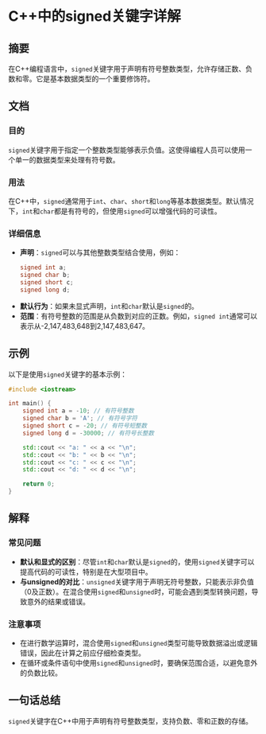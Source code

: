 <!--
Meta Description: # C++中的signed关键字详解 ## 摘要 在C++编程语言中，`signed`关键字用于声明有符号整数类型，允许存储正数、负数和零。它是基本数据类型的一个重要修饰符。 ## 文档 ### 目的 `signed`关键字用于指定一个整数类型能够表示负值。这使得编程人员可以使用一个单一的数据类型来...
Meta Keywords: signed, int, char, std, cout
-->

# C++中的signed关键字详解

## 摘要
在C++编程语言中，`signed`关键字用于声明有符号整数类型，允许存储正数、负数和零。它是基本数据类型的一个重要修饰符。

## 文档
### 目的
`signed`关键字用于指定一个整数类型能够表示负值。这使得编程人员可以使用一个单一的数据类型来处理有符号数。

### 用法
在C++中，`signed`通常用于`int`、`char`、`short`和`long`等基本数据类型。默认情况下，`int`和`char`都是有符号的，但使用`signed`可以增强代码的可读性。

### 详细信息
- **声明**：`signed`可以与其他整数类型结合使用，例如：
  ```cpp
  signed int a;
  signed char b;
  signed short c;
  signed long d;
  ```
- **默认行为**：如果未显式声明，`int`和`char`默认是`signed`的。
- **范围**：有符号整数的范围是从负数到对应的正数。例如，`signed int`通常可以表示从-2,147,483,648到2,147,483,647。

## 示例
以下是使用`signed`关键字的基本示例：

```cpp
#include <iostream>

int main() {
    signed int a = -10; // 有符号整数
    signed char b = 'A'; // 有符号字符
    signed short c = -20; // 有符号短整数
    signed long d = -30000; // 有符号长整数

    std::cout << "a: " << a << "\n";
    std::cout << "b: " << b << "\n";
    std::cout << "c: " << c << "\n";
    std::cout << "d: " << d << "\n";

    return 0;
}
```

## 解释
### 常见问题
- **默认和显式的区别**：尽管`int`和`char`默认是`signed`的，使用`signed`关键字可以提高代码的可读性，特别是在大型项目中。
- **与unsigned的对比**：`unsigned`关键字用于声明无符号整数，只能表示非负值（0及正数）。在混合使用`signed`和`unsigned`时，可能会遇到类型转换问题，导致意外的结果或错误。

### 注意事项
- 在进行数学运算时，混合使用`signed`和`unsigned`类型可能导致数据溢出或逻辑错误，因此在计算之前应仔细检查类型。
- 在循环或条件语句中使用`signed`和`unsigned`时，要确保范围合适，以避免意外的负数比较。

## 一句话总结
`signed`关键字在C++中用于声明有符号整数类型，支持负数、零和正数的存储。